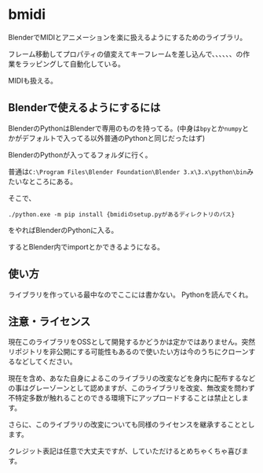 # bmidi

BlenderでMIDIとアニメーションを楽に扱えるようにするためのライブラリ。

フレーム移動してプロパティの値変えてキーフレームを差し込んで、、、、、、の作業をラッピングして自動化している。

MIDIも扱える。

## Blenderで使えるようにするには

BlenderのPythonはBlenderで専用のものを持ってる。(中身は```bpy```とか```numpy```とかがデフォルトで入ってる以外普通のPythonと同じだったはず)

BlenderのPythonが入ってるフォルダに行く。

普通は```C:\Program Files\Blender Foundation\Blender 3.x\3.x\python\bin```みたいなところにある。

そこで、

```
./python.exe -m pip install {bmidiのsetup.pyがあるディレクトリのパス}
```

をやればBlenderのPythonに入る。

するとBlender内でimportとかできるようになる。

## 使い方

ライブラリを作っている最中なのでここには書かない。
Pythonを読んでくれ。

## 注意・ライセンス

現在このライブラリをOSSとして開発するかどうかは定かではありません。突然リポジトリを非公開にする可能性もあるので使いたい方は今のうちにクローンするなどしてください。

現在を含め、あなた自身によるこのライブラリの改変などを身内に配布するなどの事はグレーゾーンとして認めますが、このライブラリを改変、無改変を問わず不特定多数が触れることのできる環境下にアップロードすることは禁止とします。

さらに、このライブラリの改変についても同様のライセンスを継承することとします。

クレジット表記は任意で大丈夫ですが、していただけるとめちゃくちゃ喜びます。
